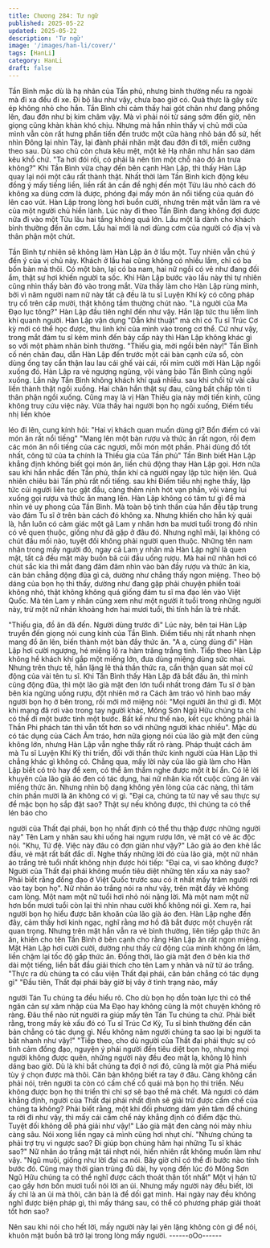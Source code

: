 ```yaml
---
title: Chương 284: Tư ngữ
published: 2025-05-22
updated: 2025-05-22
description: 'Tư ngữ'
image: '/images/han-li/cover/'
tags: [HanLi]
category: HanLi
draft: false
---
```


Tần Bình mặc dù là hạ nhân của Tần phủ, nhưng bình thường
nếu ra ngoài mà đi xa đều đi xe. Đi bộ lâu như vậy, chưa bao giờ
có.
Quả thực là gây sức ép không nhỏ cho hắn.
Tần Bình chỉ cảm thấy hai gót chân như đang phồng lên, đau đớn
như bị kim châm vậy. Mà vì phải nói từ sáng sớm đến giờ, nên
giọng cũng khàn khàn khó chịu.
Nhưng mà hắn nhìn thấy vị chủ mới của mình vẫn còn rất hưng
phấn tiến đến trước một cửa hàng nhỏ bán đồ sứ, hết nhìn Đông
lại nhìn Tây, lại đành phải nhăn mặt đau đớn đi tới, miễn cưỡng
theo sau.
Dù sao chủ còn chưa kêu mệt, một kẻ Hạ nhân như hắn sao dám
kêu khổ chứ.
"Ta hơi đói rồi, có phải là nên tìm một chỗ nào đó ăn trưa không?"
Khi Tần Bình vừa chạy đến bên cạnh Hàn Lập, thì thấy Hàn Lập
quay lại nói một câu rất thành thật. Nhất thời làm Tần Bình kích
động kêu đồng ý mấy tiếng liền, liền rất ân cần đề nghị đến một
Tửu lâu nhỏ cách đó không xa dùng cơm là được, phóng đại mấy
món ăn nổi tiếng của quán đó lên cao vút.
Hàn Lập trong lòng hơi buồn cười, nhưng trên mặt vẫn làm ra vẻ
của một người chủ hiền lành. Lúc này đi theo Tần Bình đang
không đợi được nữa đi vào một Tửu lâu hai tầng không quá lớn.
Lầu một là dành cho khách bình thường đến ăn cơm. Lầu hai mới
là nơi dùng cơm của người có địa vị và thân phận một chút.

Tần Bình tự nhiên sẽ không làm Hàn Lập ăn ở lầu một. Tuy nhiên
vẫn chú ý đến ý của vị chủ này.
Khách ở lầu hai cũng không có nhiều lắm, chỉ có ba bốn bàn mà
thôi.
Có một bàn, lại có ba nam, hai nữ ngồi có vẻ như đang đối ẩm,
thật sự hơi khiến người ta sốc.
Khi Hàn Lập bước vào lầu này thì tự nhiên cũng nhìn thấy bàn đó
vào trong mắt. Vừa thấy làm cho Hàn Lập rùng mình, bởi vì năm
người nam nữ này tất cả đều là tu sĩ Luyện Khí kỳ có công pháp
trụ cổ trên cấp mười, thật không tầm thường chút nào.
"Là người của Ma Đạo lục tông?" Hàn Lập đầu tiên nghĩ đến như
vậy.
Hắn lập tức thu liễm linh khí quanh người. Hàn Lập vận dụng
"Dẫn khí thuật" mà chỉ có Tu sĩ Trúc Cơ kỳ mới có thể học được,
thu linh khí của mình vào trong cơ thể. Cứ như vậy, trong mắt
đám tu sĩ kém mình đến bảy cấp này thì Hàn Lập không khác gì
so với một phàm nhân bình thường.
"Thiếu gia, mời ngồi bên này!"
Tần Bình cố nén chân đau, dẫn Hàn Lập đến trước một cái bàn
cạnh cửa sổ, còn dùng ống tay cẩn thận lau lau cái ghế vài cái, rồi
mỉm cười mời Hàn Lập ngồi xuống đó.
Hàn Lập ra vẻ ngượng ngùng, vội vàng bảo Tần Bình cũng ngồi
xuống.
Lần này Tần Bình không khách khí quá nhiều. sau khi chối từ vài
câu liền thành thật ngồi xuống.
Hai chân hắn thật sự đau, cũng bất chấp tôn ti thân phận ngồi
xuống. Cũng may là vị Hàn Thiếu gia này mới tiến kinh, cũng
không truy cứu việc này.
Vừa thấy hai người bọn họ ngồi xuống, Điếm tiểu nhị liền khóe

léo đi lên, cung kính hỏi:
"Hai vị khách quan muốn dùng gì? Bổn điếm có vài món ăn rất nổi
tiếng"
"Mang lên một bàn rượu và thức ăn rất ngon, rồi đem các món ăn
nổi tiếng của các ngươi, mỗi món một phần. Phải dùng đồ tốt
nhất, công tử của ta chính là Thiếu gia của Tần phủ" Tần Bình
biết Hàn Lập khẳng định không biết gọi món ăn, liền chủ động
thay Hàn Lập gọi. Hơn nữa sau khi hắn nhắc đến Tần phủ, thần
khí cả người ngay lập tức hiện lên.
Quả nhiên chiêu bài Tần phủ rất nổi tiếng. sau khi Điếm tiểu nhị
nghe thấy, lập tức cúi người liên tục gật đầu, càng thêm nịnh hót
vạn phần, vội vàng lui xuống gọi rượu và thức ăn mang lên.
Hàn Lập không có tâm tư gì để mà nhìn vẻ uy phong của Tần
Bình. Mà toàn bộ tinh thần của hắn đều tập trung vào đám Tu sĩ ở
trên bàn cách đó không xa.
Nhưng khiến cho hắn kỳ quái là, hắn luôn có cảm giác một gã
Lam y nhân hơn ba mươi tuổi trong đó nhìn có vẻ quen thuộc,
giống như đã gặp ở đâu đó.
Nhưng nghĩ mãi, lại không có chút đầu mối nào, tuyệt đối không
phải người quen thuộc.
Những tên nam nhân trong mấy người đó, ngay cả Lam y nhân
mà Hàn Lập nghĩ là quen mật, tất cả đều mặt mày buồn bã cúi
đầu uống rượu. Mà hai nữ nhân hơi có chút sắc kia thì mắt đang
đăm đăm nhìn vào bàn đầy rượu và thức ăn kia, căn bản chẳng
động đũa gì cả, dường như chẳng thấy ngon miệng.
Theo bộ dáng của bọn họ thì thấy, dường như đang gặp phải
chuyện phiền toái không nhỏ, thật không không quá giống đám tu
sĩ ma đạo lẻn vào Việt Quốc.
Mà tên Lam y nhân cũng xem như một người ít tuổi trong những
người này, trừ một nữ nhân khoảng hơn hai mươi tuổi, thì tính
hắn là trẻ nhất.

"Thiếu gia, đồ ăn đã đến. Người dùng trước đi" Lúc này, bên tai
Hàn Lập truyền đến giọng nói cung kính của Tần Bình.
Điếm tiểu nhị rất nhanh nhẹn mang đồ ăn lên, biến thành một bàn
đầy thức ăn.
"A a, cùng dùng đi" Hàn Lập hơi cười ngượng, hé miệng lộ ra
hàm trăng trắng tinh.
Tiếp theo Hàn Lập không hề khách khí gắp một miếng lớn, đưa
dùng miệng dùng sức nhai. Nhưng trên thực tế, hắn lặng lẽ thả
thần thức ra, cẩn thận quan sát mọi cử động của vài tên tu sĩ.
Khi Tần Bình thấy Hàn Lập đã bắt đầu ăn, thì mình cũng động
đũa, thì một lão già mặt đen lớn tuổi nhất trong đám Tu sĩ ở bàn
bên kia ngừng uống rượu, đột nhiên mở ra Cách âm tráo vô hình
bao mấy người bọn họ ở bên trong, rồi mới mở miệng nói:
"Mọi người ăn thứ gì đi. Một khi mạng đã rơi vào trong tay người
khác, Mông Sơn Ngũ Hữu chúng ta chỉ có thể đi một bước tính
một bước. Bất kể như thế nào, kết cục không phải là Thần Phi
phách tán thì vẫn tốt hơn so với những người khác nhiều".
Mặc dù có tác dụng của Cách Âm tráo, hơn nữa giọng nói của lão
già mặt đen cũng không lớn, nhưng Hàn Lập vẫn nghe thấy rất rõ
ràng. Pháp thuật cách âm mà Tu sĩ Luyện Khí Kỳ thi triển, đối với
thần thức kinh người của Hàn Lập thì chẳng khác gì không có.
Chẳng qua, mấy lời này của lão già làm cho Hàn Lập biết có trò
hay để xem, có thể âm thầm nghe được một ít bí ẩn.
Có lẽ lời khuyên của lão già áo đen có tác dụng, hai nữ nhân kia
rốt cuộc cũng ăn vài miếng thức ăn.
Nhưng nhìn bộ dạng không yên lòng của các nàng, thì tám chín
phần mười là ăn không có vị gì.
"Đại ca, chúng ta từ nay về sau thực sự để mặc bọn họ sắp đặt
sao? Thật sự nếu không được, thì chúng ta có thể lén báo cho

người của Thất đại phái, bọn họ nhất định có thể thu thập được
những người này" Tên Lam y nhân sau khi uống hai ngụm rượu
lớn, vẻ mặt có vẻ ác độc nói.
"Khụ, Tứ đệ. Việc này đâu có đơn giản như vậy?" Lão già áo đen
khẽ lắc đầu, vẻ mặt rất bất đắc dĩ.
Nghe thấy những lời đó của lão già, một nữ nhân áo trắng trẻ tuổi
nhất không nhịn được hỏi tiếp:
"Đại ca, vì sao không được? Người của Thất đại phái không muốn
tiêu diệt những tên xấu xa này sao? Phải biết rằng đồng đạo ở
Việt Quốc trước sau có ít nhất mấy trăm người rơi vào tay bọn
họ".
Nữ nhân áo trắng nói ra như vậy, trên mặt đầy vẻ không cam
lòng.
Một nam một nữ tuổi hơi nhỏ nói nặng lời. Mà một nam một nữ
hơn bốn mươi tuổi còn lại thì nhìn nhau cười khổ không nói gì.
Xem ra, hai người bọn họ hiểu được băn khoăn của lão già áo
đen.
Hàn Lập nghe đến đây, cảm thấy hơi kinh ngạc, nghĩ rằng mơ hồ
đã bắt được một chuyện rất quan trọng.
Nhưng trên mặt hắn vẫn ra vẻ bình thường, liên tiếp gắp thức ăn
ăn, khiến cho tên Tần Bình ở bên cạnh cho rằng Hàn Lập ăn rất
ngon miệng.
Mặt Hàn Lập hơi cười cười, dường như thấy cử động của mình
không ổn lắm, liền chậm lại tốc độ gắp thức ăn.
Đồng thời, lão già mặt đen ở bên kia thở dài một tiếng, liền bắt
đầu giải thích cho tên Lam y nhân và nữ tử áo trắng.
"Thực ra dù chúng ta có cầu viện Thất đại phái, căn bản chẳng có
tác dụng gì"
"Đầu tiên, Thất đại phái bây giờ bị vây ở tình trạng nào, mấy

người Tán Tu chúng ta đều hiểu rõ. Cho dù bọn họ dồn toàn lực
thì có thể ngăn cản sự xâm nhập của Ma Đạo hay không cũng là
một chuyện không rõ ràng. Đâu thể nào rút người ra giúp mấy tên
Tán Tu chúng ta chứ. Phải biết rằng, trong mấy kẻ xấu đó có Tu sĩ
Trúc Cơ Kỳ, Tu sĩ bình thường đến căn bản chẳng có tác dụng gì.
Nếu không năm người chúng ta sao lại bị người ta bắt nhanh như
vậy!"
"Tiếp theo, cho dù người của Thất đại phái thực sự có tình cảm
đồng đạo, nguyện ý phái người đến tiêu diệt bọn họ, nhưng mọi
người không được quên, những người này đều đeo mặt lạ, không
lộ hình dáng bao giờ. Dù là khi bắt chúng ta đợi ở nơi đó, cũng là
một gia Phá miếu tùy ý chọn được mà thôi. Căn bản không biết ra
tay ở đâu. Càng không cần phải nói, trên người ta còn có cấm chế
cổ quái mà bọn họ thi triển. Nếu không được bọn họ thi triển thì
chỉ sợ sẽ bạo thể mà chết. Mà ngươi có dám khẳng định, người
của Thất đại phái nhất định sẽ giải trừ được cấm chế của chúng
ta không? Phải biết rằng, một khi đối phương dám yên tâm để
chúng ta rời đi như vậy, thì mấy cái cấm chế này khẳng định có
điểm đặc thù. Tuyệt đối không dễ phá giải như vậy!"
Lão già mặt đen càng nói mày nhíu càng sâu. Nói xong liền ngay
cả mình cũng hơi nhụt chí.
"Nhưng chúng ta phải trợ trụ vi ngược sao? Đi giúp bọn chúng
hãm hại những Tu sĩ khác sao?" Nữ nhân áo trắng mặt tái nhợt
nói, hiển nhiên rất không muốn làm như vậy.
"Ngũ muội, giống như lời đại ca nói. Bây giờ chỉ có thể đi bước
nào tính bước đó. Cũng may thời gian trùng đủ dài, hy vọng đến
lúc đó Mông Sơn Ngũ Hữu chúng ta có thể nghĩ được cách thoát
thân tốt nhất" Một vị hán tử cao gầy hơn bốn mươi tuổi nói lời an
ủi.
Nhưng mấy người này đều biết, lời ấy chỉ là an ủi mà thôi, căn
bản là để dối gạt mình. Hai ngày nay đều không nghĩ được biện
pháp gì, thì mấy tháng sau, có thể có phương pháp giải thoát tốt
hơn sao?

Nên sau khi nói cho hết lời, mấy người này lại yên lặng không còn
gì để nói, khuôn mặt buồn bã trở lại trong lòng mấy người.
------oOo------
